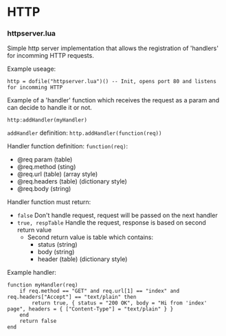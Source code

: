 # HTTP

### httpserver.lua

Simple http server implementation that allows the registration of 'handlers' for incomming HTTP requests.

Example useage:

    http = dofile("httpserver.lua")() -- Init, opens port 80 and listens for incomming HTTP

Example of a 'handler' function which receives the request as a param and can decide to handle it or not.

    http:addHandler(myHandler)

`addHandler` definition: `http.addHandler(function(req))`

Handler function definition: `function(req)`:

 - @req param (table)
  - @req.method (sting)
  - @req.url (table) (array style)
  - @req.headers (table) (dictionary style)
  - @req.body (string)

Handler function must return:

 - `false` Don't handle request, request will be passed on the next handler
 - `true, respTable` Handle the request, response is based on second return value
	 - Second return value is table which contains:
		 - status (string)
		 - body (string)
		 - header (table) (dictionary style)

Example handler:

	function myHandler(req)
		if req.method == "GET" and req.url[1] == "index" and req.headers["Accept"] == "text/plain" then
			return true, { status = "200 OK", body = "Hi from 'index' page", headers = { ["Content-Type"] = "text/plain" } }
		end
		return false
    end

